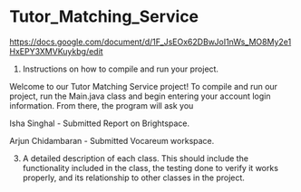 # Tutor_Matching_Service

https://docs.google.com/document/d/1F_JsEOx62DBwJoI1nWs_MO8My2e1HxEPY3XMVKuykbg/edit

1. Instructions on how to compile and run your project. 

Welcome to our Tutor Matching Service project! To compile and run our project, run the Main.java class and begin entering your account login information. From there, the program will ask you

Isha Singhal - Submitted Report on Brightspace.

Arjun Chidambaran - Submitted Vocareum workspace.

3. A detailed description of each class. This should include the functionality included in the class, the testing done to verify it works properly, and its relationship to other classes in the project. 
